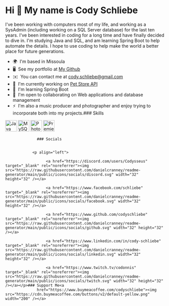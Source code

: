 Hi 👋 My name is Cody Schliebe
==============================

I've been working with computers most of my life, and working as a SysAdmin (including working on a SQL Server database) for the last ten years. I've been interested in coding for a long time and have finally decided to dive in. I'm studying Java and SQL, and am learning Spring Boot to help automate the details. I hope to use coding to help make the world a better place for future generations.

*   🌍  I'm based in Missoula
*   🖥️  See my portfolio at [My Github](http://github.com/codyschliebe/)
*   ✉️  You can contact me at [cody.schliebe@gmail.com](mailto:cody.schliebe@gmail.com)
*   🚀  I'm currently working on [Pet Store API](http://github.com/codyschliebe/petstore/)
*   🧠  I'm learning Spring Boot
*   🤝  I'm open to collaborating on Web applications and database management
*   ⚡  I'm also a music producer and photographer and enjoy trying to incorporate both into my projects.### Skills 
<p align="left">
<a href="https://www.oracle.com/java/" target="_blank" rel="noreferrer"><img src="https://raw.githubusercontent.com/danielcranney/readme-generator/main/public/icons/skills/java-colored.svg" width="36" height="36" alt="Java" /></a>
<a href="https://www.mysql.com/" target="_blank" rel="noreferrer"><img src="https://raw.githubusercontent.com/danielcranney/readme-generator/main/public/icons/skills/mysql-colored.svg" width="36" height="36" alt="MySQL" /></a>
<a href="https://www.adobe.com/uk/products/photoshop.html" target="_blank" rel="noreferrer"><img src="https://raw.githubusercontent.com/danielcranney/readme-generator/main/public/icons/skills/photoshop-colored.svg" width="36" height="36" alt="Photoshop" /></a>
<a href="https://www.adobe.com/uk/products/premiere.html" target="_blank" rel="noreferrer"><img src="https://raw.githubusercontent.com/danielcranney/readme-generator/main/public/icons/skills/premierepro-colored.svg" width="36" height="36" alt="Premiere Pro" /></a>
</p>
                    
                  ### Socials
                  
                  
                <p align="left">
                          
                      <a href="https://discord.com/users/Codysseus" target="_blank" rel="noreferrer"><img src="https://raw.githubusercontent.com/danielcranney/readme-generator/main/public/icons/socials/discord.svg" width="32" height="32" /></a>
                          
                      <a href="https://www.facebook.com/schliebe" target="_blank" rel="noreferrer"><img src="https://raw.githubusercontent.com/danielcranney/readme-generator/main/public/icons/socials/facebook.svg" width="32" height="32" /></a>
                          
                      <a href="https://www.github.com/codyschliebe" target="_blank" rel="noreferrer"><img src="https://raw.githubusercontent.com/danielcranney/readme-generator/main/public/icons/socials/github.svg" width="32" height="32" /></a>
                          
                      <a href="https://www.linkedin.com/in/cody-schliebe" target="_blank" rel="noreferrer"><img src="https://raw.githubusercontent.com/danielcranney/readme-generator/main/public/icons/socials/linkedin.svg" width="32" height="32" /></a>
                          
                      <a href="https://www.twitch.tv/codonnis" target="_blank" rel="noreferrer"><img src="https://raw.githubusercontent.com/danielcranney/readme-generator/main/public/icons/socials/twitch.svg" width="32" height="32" /></a></p>### Support Me<a
                  href="https://www.buymeacoffee.com/codyschliebe"><img src="https://cdn.buymeacoffee.com/buttons/v2/default-yellow.png" width="200" /></a>
